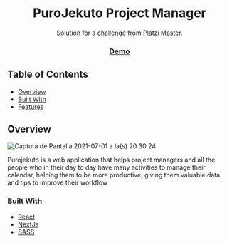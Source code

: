 
<h1 align="center">PuroJekuto Project Manager</h1>

<div align="center">
   Solution for a challenge from  <a href="" target="_blank">Platzi Master</a>.
</div>

<div align="center">
  <h3>
    <a href="https://purojekuto-master.herokuapp.com/">
      Demo
    </a>
  </h3>
</div>

<!-- TABLE OF CONTENTS -->

## Table of Contents

- [Overview](#overview)
- [Built With](#React-NextJs-Sass)
- [Features](#features)

<!-- OVERVIEW -->
## Overview



![Captura de Pantalla 2021-07-01 a la(s) 20 30 24](https://user-images.githubusercontent.com/72485462/124212699-099aae80-dab5-11eb-8706-bd6f9f52c651.png)


Purojekuto is a web application that helps project managers and all the people who in their day to day have many activities to manage their calendar, helping them to be more productive, giving them valuable data and tips to improve their workflow
### Built With

<!-- This section should list any major frameworks that you built your project using. Here are a few examples.-->

- [React](https://reactjs.org/)
- [NextJs](https://nextjs.org/)
- [SASS](https://sass-lang.com/)



